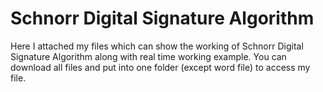# Schnorr Digital Signature Algorithm
Here I attached my files which can show the working of Schnorr Digital Signature Algorithm along with real time working example. You can download all files and put into one folder (except word file) to access my file.
